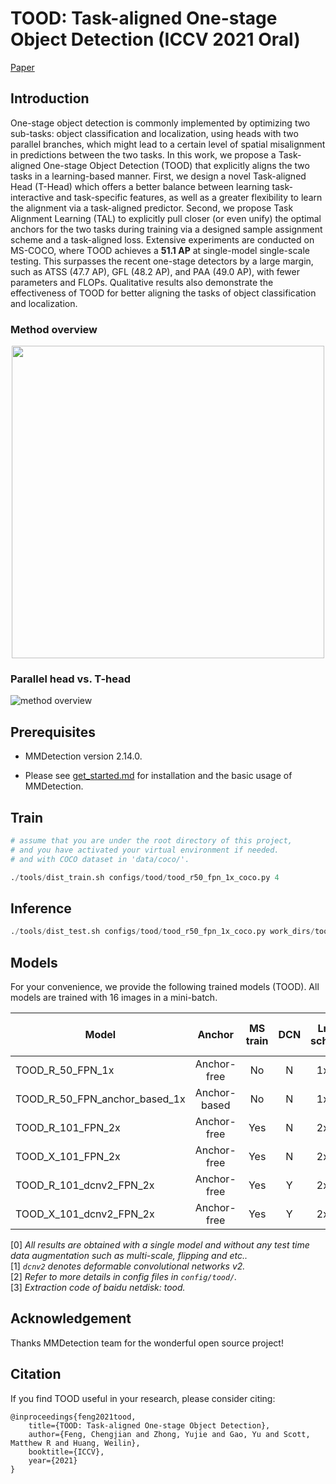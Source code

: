 # TOOD: Task-aligned One-stage Object Detection (**ICCV 2021 Oral**)
[Paper](https://arxiv.org/abs/2108.07755)

## Introduction

One-stage object detection is commonly implemented by optimizing two sub-tasks: object classification and localization, using heads with two parallel branches, which might lead to a certain level of spatial misalignment in predictions between the two tasks. In this work, we propose a Task-aligned One-stage Object Detection (TOOD) that explicitly aligns the two tasks in a learning-based manner. First, we design a novel Task-aligned Head (T-Head) which offers a better balance between learning task-interactive and task-specific features, as well as a greater flexibility to learn the alignment via a task-aligned predictor. Second, we propose Task Alignment Learning (TAL) to explicitly pull closer (or even unify) the optimal anchors for the two tasks during training via a designed sample assignment scheme and a task-aligned loss. Extensive experiments are conducted on MS-COCO, where TOOD achieves a **51.1 AP** at single-model single-scale testing. This surpasses the recent one-stage detectors by a large margin, such as ATSS (47.7 AP), GFL (48.2 AP), and PAA (49.0 AP), with fewer parameters and FLOPs. Qualitative results also demonstrate the effectiveness of TOOD for better aligning the tasks of object classification and localization.
### Method overview

<div align=center><img src="resources/overview.png" width="500px"/></div>

### Parallel head vs. T-head
![method overview](resources/T-head.png)

## Prerequisites

- MMDetection version 2.14.0.

- Please see [get_started.md](docs/get_started.md) for installation and the basic usage of MMDetection.

## Train

```python
# assume that you are under the root directory of this project,
# and you have activated your virtual environment if needed.
# and with COCO dataset in 'data/coco/'.

./tools/dist_train.sh configs/tood/tood_r50_fpn_1x_coco.py 4
```

## Inference

```python
./tools/dist_test.sh configs/tood/tood_r50_fpn_1x_coco.py work_dirs/tood_r50_fpn_1x_coco/epoch_12.pth 4 --eval bbox
```

## Models

For your convenience, we provide the following trained models (TOOD). All models are trained with 16 images in a mini-batch.

| Model                         |    Anchor    | MS train |  DCN  | Lr schd | AP (minival) | AP (test-dev) |                                  Config                                   |                                                                        Download                                                                         |
| ----------------------------- | :----------: | :------: | :---: | :-----: | :----------: | :-----------: | :-----------------------------------------------------------------------: | :-----------------------------------------------------------------------------------------------------------------------------------------------------: |
| TOOD_R_50_FPN_1x              | Anchor-free  |    No    |   N   |   1x    |     42.5     |     42.7      |              [config](configs/tood/tood_r50_fpn_1x_coco.py)               | [google](https://drive.google.com/file/d/1M7ccIsfQKA5pEtgMlRSadokLu_cFKO4B/view?usp=sharing) / [baidu](https://pan.baidu.com/s/1rjAwcX2rq5xTm7_9AdWR2Q) |
| TOOD_R_50_FPN_anchor_based_1x | Anchor-based |    No    |   N   |   1x    |     42.4     |     42.8      |        [config](configs/tood/tood_r50_fpn_anchor_based_1x_coco.py)        | [google](https://drive.google.com/file/d/1G3Waqs3Xh7h1bfwcUfek91S1JKRCTAdV/view?usp=sharing) / [baidu](https://pan.baidu.com/s/1E_Lsxj4GXhe7iPL6feVa5Q) |
| TOOD_R_101_FPN_2x             | Anchor-free  |   Yes    |   N   |   2x    |     46.2     |     46.7      |          [config](configs/tood/tood_r101_fpn_mstrain_2x_coco.py)          | [google](https://drive.google.com/file/d/14NTtLVpG0I75jb55hB6smnibknkQ4wdb/view?usp=sharing) / [baidu](https://pan.baidu.com/s/1Py-73Xysv5w5Gvqysc_RxA) |
| TOOD_X_101_FPN_2x             | Anchor-free  |   Yes    |   N   |   2x    |     47.6     |     48.5      |       [config](configs/tood/tood_x101_64x4d_fpn_mstrain_2x_coco.py)       | [google](https://drive.google.com/file/d/1IbCZ5Lim_vkgRctsJ7Sb8czrOFQpmuRF/view?usp=sharing) / [baidu](https://pan.baidu.com/s/1Y-CNmcHZtrWUFCrocSjiEA) |
| TOOD_R_101_dcnv2_FPN_2x       | Anchor-free  |   Yes    |   Y   |   2x    |     49.2     |     49.6      |    [config](configs/tood/tood_r101_fpn_dconv_c3-c5_mstrain_2x_coco.py)    | [google](https://drive.google.com/file/d/1ufipVoODv-NgthQ8ZvLeW12TEIsCgWl5/view?usp=sharing) / [baidu](https://pan.baidu.com/s/1BfgMtKprAzoTBm91XEQk4Q) |
| TOOD_X_101_dcnv2_FPN_2x       | Anchor-free  |   Yes    |   Y   |   2x    |     50.5     |     51.1      | [config](configs/tood/tood_x101_64x4d_fpn_dconv_c4-c5_mstrain_2x_coco.py) | [google](https://drive.google.com/file/d/1xYSuZF5RfK81rJImNlTZWbIhPWfb5S5-/view?usp=sharing) / [baidu](https://pan.baidu.com/s/1g2qiGJVV_dZmVF5D20SsNg) |

[0] *All results are obtained with a single model and without any test time data augmentation such as multi-scale, flipping and etc..* \
[1] *`dcnv2` denotes deformable convolutional networks v2.* \
[2] *Refer to more details in config files in `config/tood/`.* \
[3] *Extraction code of baidu netdisk: tood.*


## Acknowledgement

Thanks MMDetection team for the wonderful open source project!


## Citation

If you find TOOD useful in your research, please consider citing:

```
@inproceedings{feng2021tood,
    title={TOOD: Task-aligned One-stage Object Detection},
    author={Feng, Chengjian and Zhong, Yujie and Gao, Yu and Scott, Matthew R and Huang, Weilin},
    booktitle={ICCV},
    year={2021}
}
```
